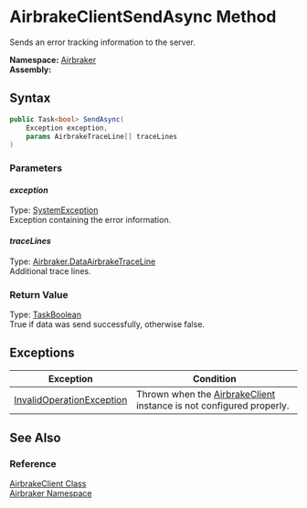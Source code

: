 AirbrakeClientSendAsync Method
==============================
Sends an error tracking information to the server.

**Namespace:** [Airbraker][1]  
**Assembly:**

Syntax
------

```csharp
public Task<bool> SendAsync(
	Exception exception,
	params AirbrakeTraceLine[] traceLines
)
```

### Parameters

#### *exception*
Type: [SystemException][2]  
Exception containing the error information.

#### *traceLines*
Type: [Airbraker.DataAirbrakeTraceLine][3]  
Additional trace lines.

### Return Value
Type: [Task][4][Boolean][5]  
True if data was send successfully, otherwise false.

Exceptions
----------

Exception                      | Condition                                                                
------------------------------ | ------------------------------------------------------------------------ 
[InvalidOperationException][6] | Thrown when the [AirbrakeClient][7] instance is not configured properly. 


See Also
--------

### Reference
[AirbrakeClient Class][7]  
[Airbraker Namespace][1]  

[1]: ../README.md
[2]: http://msdn.microsoft.com/en-us/library/c18k6c59
[3]: ../../Airbraker.Data/AirbrakeTraceLine/README.md
[4]: http://msdn.microsoft.com/en-us/library/dd321424
[5]: http://msdn.microsoft.com/en-us/library/a28wyd50
[6]: http://msdn.microsoft.com/en-us/library/2asft85a
[7]: README.md